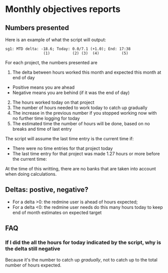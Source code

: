 # Monthly objectives reports
## Numbers presented

Here is an example of what the script will output:

```
sg1: MTD delta: -18.6; Today: 0.0/7.1 (+1.0); End: 17:38
                 (1)          (2) (3)  (4)          (5)
```


For each project, the numbers presented are

1. The delta between hours worked this month and expected this month at end of day
 * Positive means you are ahead 
 * Negative means you are behind (if it was the end of day)
2. The hours worked today on that project
3. The number of hours needed to work today to catch up gradually
4. The increase in the previous number if you stopped working now with no further time logging for today
5. The estimated time the number of hours will be done, based on no breaks and time of last entry

The script will assume the last time entry is the current time if:
* There were no time entries for that project today
* The last time entry for that project was made 1.27 hours or more before the current time:

At the time of this writting, there are no banks that are taken into account when doing calculations.

## Deltas: postive, negative?
* For a delta >0: the redmine user is ahead of hours expected; 
* For a delta <0: the redmine user needs do this many hours today to keep end of month estimates on expected target

## FAQ 
### If I did the all the hours for today indicated by the script, why is the delta still negative

Because it's the number to catch up *gradually*, not to catch up to the total number of hours expected.
